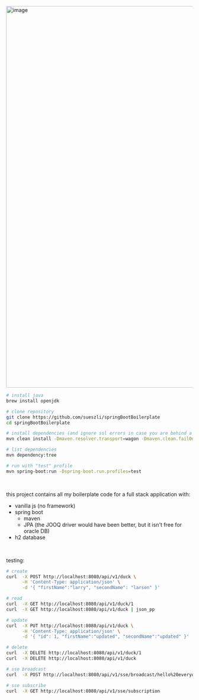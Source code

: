 <img width="1028" alt="image" src="https://github.com/sueszli/springBootBoilerplate/assets/61852663/bd2248e0-1b13-49fc-91b2-67ae87244227">

```bash
# install java
brew install openjdk

# clone repository
git clone https://github.com/sueszli/springBootBoilerplate
cd springBootBoilerplate

# install dependencies (and ignore ssl errors in case you are behind a proxy)
mvn clean install -Dmaven.resolver.transport=wagon -Dmaven.clean.failOnError=false -Dmaven.wagon.http.ssl.insecure=true -Dmaven.wagon.http.ssl.allowall=true -Dmaven.wagon.http.ssl.ignore.validity.dates=true -Dhttps.protocols=TLSv1.2

# list dependencies
mvn dependency:tree

# run with "test" profile
mvn spring-boot:run -Dspring-boot.run.profiles=test
```

<br>

this project contains all my boilerplate code for a full stack application with:

-   vanilla js (no framework)
-   spring boot
    -   maven
    -   JPA (the JOOQ driver would have been better, but it isn't free for oracle DB)
-   h2 database

<br>

testing:

```bash
# create
curl  -X POST http://localhost:8080/api/v1/duck \
      -H 'Content-Type: application/json' \
      -d '{ "firstName":"larry", "secondName": "larson" }'

# read
curl  -X GET http://localhost:8080/api/v1/duck/1
curl  -X GET http://localhost:8080/api/v1/duck | json_pp

# update
curl  -X PUT http://localhost:8080/api/v1/duck \
      -H 'Content-Type: application/json' \
      -d '{ "id": 1, "firstName":"updated", "secondName":"updated" }'

# delete
curl  -X DELETE http://localhost:8080/api/v1/duck/1
curl  -X DELETE http://localhost:8080/api/v1/duck

# sse broadcast
curl  -X POST http://localhost:8080/api/v1/sse/broadcast/hello%20everyone!

# sse subscribe
curl  -X GET http://localhost:8080/api/v1/sse/subscription
```
